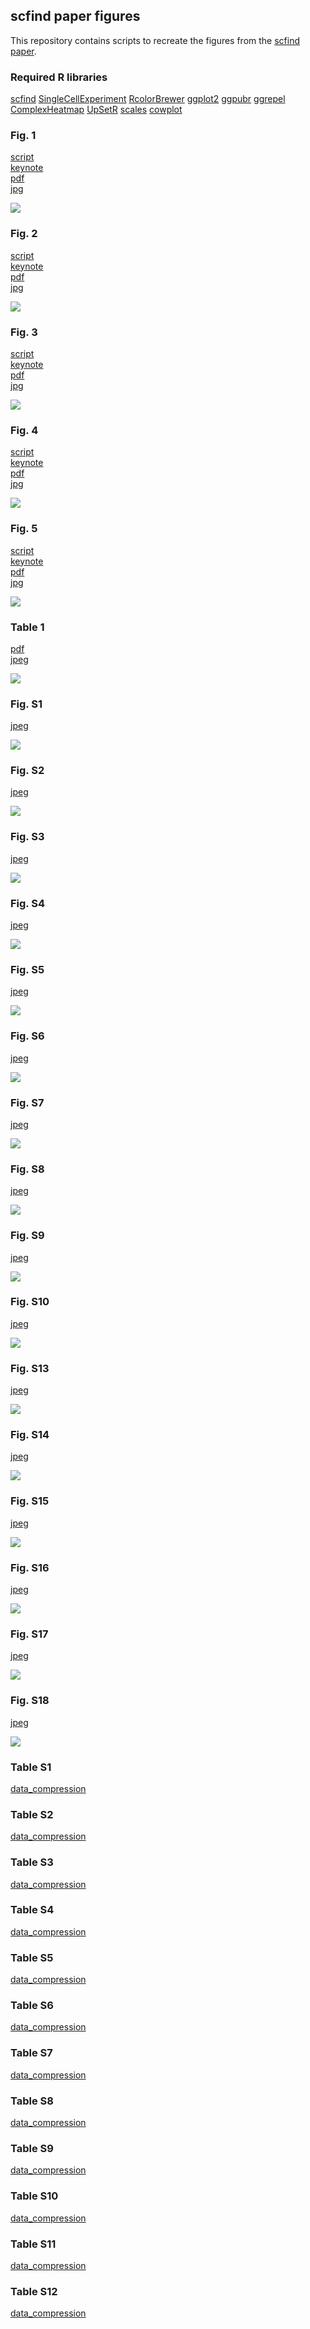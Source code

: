## scfind paper figures

This repository contains scripts to recreate the figures from the [scfind paper](https://doi.org/10.1101/788596).

### Required R libraries

[scfind](https://github.com/hemberg-lab/scfind)
[SingleCellExperiment](https://bioconductor.org/packages/release/bioc/html/SingleCellExperiment.html)
[RcolorBrewer](https://cran.r-project.org/web/packages/RColorBrewer/index.html)
[ggplot2](https://cran.r-project.org/web/packages/ggplot2/index.html)
[ggpubr](https://cran.r-project.org/web/packages/ggpubr/index.html)
[ggrepel](https://cran.r-project.org/web/packages/ggrepel/index.html)
[ComplexHeatmap](https://github.com/jokergoo/ComplexHeatmap)
[UpSetR](https://cran.r-project.org/web/packages/UpSetR/index.html)
[scales](https://cran.r-project.org/web/packages/scales/index.html)
[cowplot](https://cran.r-project.org/web/packages/cowplot/index.html)


### Fig. 1
[script](1cdef.Rmd)  
[keynote](keynote/1.key)  
[pdf](keynote/1.pdf)  
[jpg](keynote/1.jpeg)  

![](keynote/1.jpeg)

### Fig. 2
[script](2abcdef.Rmd)  
[keynote](keynote/2.key)  
[pdf](keynote/2.pdf)  
[jpg](keynote/2.jpeg)  

![](keynote/2.jpeg)

### Fig. 3
[script](3abc.Rmd)  
[keynote](keynote/3.key)  
[pdf](keynote/3.pdf)  
[jpg](keynote/3.jpeg)  

![](keynote/3.jpeg)

### Fig. 4
[script](4b.Rmd)  
[keynote](keynote/4.key)  
[pdf](keynote/4.pdf)  
[jpg](keynote/4.jpeg)  

![](keynote/4.jpeg)

### Fig. 5
[script](5abcd.Rmd)  
[keynote](keynote/5.key)  
[pdf](keynote/5.pdf)  
[jpg](keynote/5.jpeg)  

![](keynote/5.jpeg)

### Table 1
[pdf](pdf/Table1.pdf)  
[jpeg](jpeg/Table1.jpeg)  

![](jpeg/Table1.jpeg)

### Fig. S1
[jpeg](jpeg/S1.jpeg)  

![](jpeg/S1.jpeg)

### Fig. S2
[jpeg](jpeg/S2.jpeg)  

![](jpeg/S2.jpeg)

### Fig. S3
[jpeg](jpeg/S3.jpeg)  

![](jpeg/S3.jpeg)

### Fig. S4
[jpeg](jpeg/S4.jpeg)  

![](jpeg/S4.jpeg)


### Fig. S5
[jpeg](jpeg/S5.jpeg)  

![](jpeg/S5.jpeg)

### Fig. S6
[jpeg](jpeg/S6.jpeg)  

![](jpeg/S6.jpeg)

### Fig. S7
[jpeg](jpeg/S7.jpeg)  

![](jpeg/S7.jpeg)

### Fig. S8
[jpeg](jpeg/S8.jpeg)  

![](jpeg/S8.jpeg)

### Fig. S9
[jpeg](jpeg/S9.jpeg)  

![](jpeg/S9.jpeg)

### Fig. S10
[jpeg](jpeg/S10.jpeg)  

![](jpeg/S10.jpeg)

### Fig. S13
[jpeg](jpeg/S13.jpeg)  

![](jpeg/S13.jpeg)

### Fig. S14
[jpeg](jpeg/S14.jpeg)  

![](jpeg/S14.jpeg)

### Fig. S15
[jpeg](jpeg/S15.jpeg)  

![](jpeg/S15.jpeg)

### Fig. S16
[jpeg](jpeg/S16.jpeg)  

![](jpeg/S16.jpeg)

### Fig. S17
[jpeg](jpeg/S17.jpeg)  

![](jpeg/S17.jpeg)

### Fig. S18
[jpeg](jpeg/S18.jpeg)  

![](jpeg/S18.jpeg)

### Table S1
[data_compression](data/S1.tsv)

### Table S2
[data_compression](data/S2.tsv)

### Table S3
[data_compression](data/S3.tsv)

### Table S4
[data_compression](data/S4.tsv)

### Table S5
[data_compression](data/S5.tsv)

### Table S6
[data_compression](data/S6.xlsx)

### Table S7
[data_compression](data/S7.xlsx)

### Table S8
[data_compression](data/S8.xlsx)

### Table S9
[data_compression](data/S9.xlsx)

### Table S10
[data_compression](data/S10.tsv)

### Table S11
[data_compression](data/S11.tsv)

### Table S12
[data_compression](data/S12.tsv)